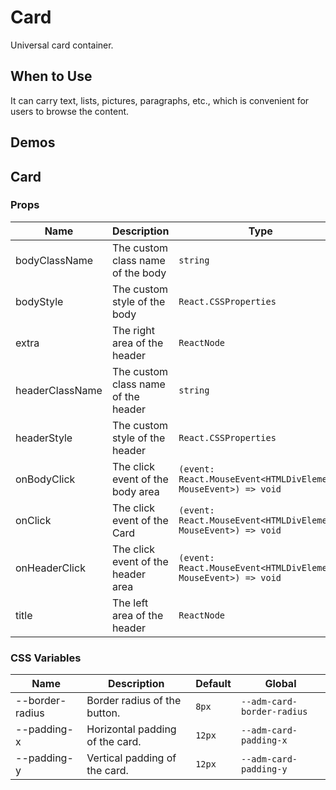 # Card

Universal card container.

## When to Use

It can carry text, lists, pictures, paragraphs, etc., which is convenient for users to browse the content.

## Demos

<code src="./demos/demo1.tsx"></code>

## Card

### Props

| Name | Description | Type | Default |
| --- | --- | --- | --- |
| bodyClassName | The custom class name of the body | `string` | - |
| bodyStyle | The custom style of the body | `React.CSSProperties` | - |
| extra | The right area of the header | `ReactNode` | - |
| headerClassName | The custom class name of the header | `string` | - |
| headerStyle | The custom style of the header | `React.CSSProperties` | - |
| onBodyClick | The click event of the body area | `(event: React.MouseEvent<HTMLDivElement, MouseEvent>) => void` | - |
| onClick | The click event of the Card | `(event: React.MouseEvent<HTMLDivElement, MouseEvent>) => void` | - |
| onHeaderClick | The click event of the header area | `(event: React.MouseEvent<HTMLDivElement, MouseEvent>) => void` | - |
| title | The left area of the header | `ReactNode` | - |

### CSS Variables

| Name | Description | Default | Global |
| --- | --- | --- | --- |
| --border-radius | Border radius of the button. | `8px` | `--adm-card-border-radius` |
| --padding-x | Horizontal padding of the card. | `12px` | `--adm-card-padding-x` |
| --padding-y | Vertical padding of the card. | `12px` | `--adm-card-padding-y` |
